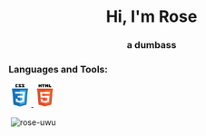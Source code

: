 <h1 align="center">
  Hi, I'm Rose
</h1>

<h3 align="center">
  a dumbass
</h3>

<h3 align="left">
  Languages and Tools:
</h3>

<p align="left">
  <a href="https://www.w3schools.com/css/" target="_blank" rel="noreferrer">
    <img src="https://raw.githubusercontent.com/devicons/devicon/master/icons/css3/css3-original-wordmark.svg" alt="css3" width="40" height="40"/>
  </a>
  <a href="https://www.w3.org/html/" target="_blank" rel="noreferrer">
    <img src="https://raw.githubusercontent.com/devicons/devicon/master/icons/html5/html5-original-wordmark.svg" alt="html5" width="40" height="40"/> 
  </a>
</p>

<p>
  &nbsp;<img align="center" src="https://github-readme-stats.vercel.app/api?username=rose-uwu&show_icons=true&theme=tokyonight&locale=en" alt="rose-uwu" />
</p>
